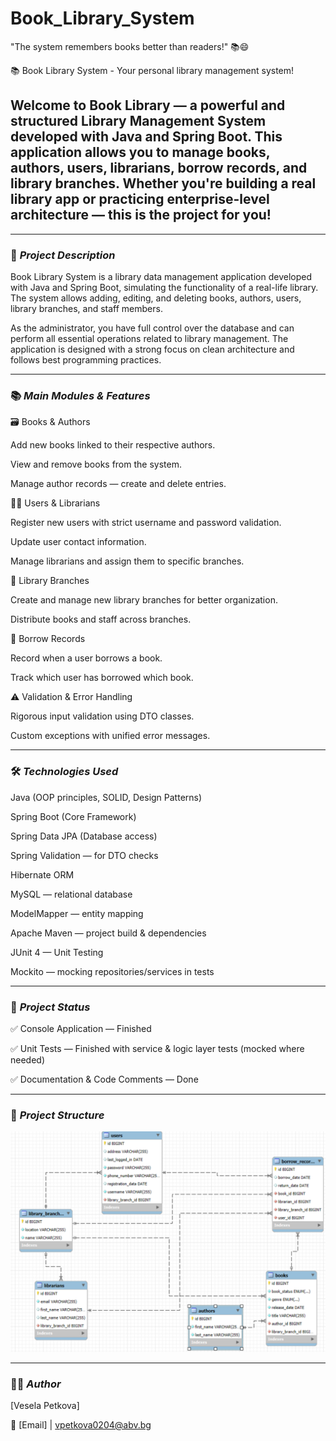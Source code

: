 # Book_Library_System
"The system remembers books better than readers!" 📚😄

📚 Book Library System - 
Your personal  library management system!

Welcome to Book Library — a powerful and structured Library Management System developed with Java and Spring Boot. This application allows you to manage books, authors, users, librarians, borrow records, and library branches. Whether you're building a real library app or practicing enterprise-level architecture — this is the project for you!
----------------------------------------------------------------------------------------
----------------------------------------------------------------------------------------

### 📝 **_Project Description_** 

Book Library System is a library data management application developed with Java and Spring Boot, simulating the functionality of a real-life library. The system allows adding, editing, and deleting books, authors, users, library branches, and staff members.

As the administrator, you have full control over the database and can perform all essential operations related to library management. The application is designed with a strong focus on clean architecture and follows best programming practices.

----------------------------------------------------------------------------------------

### 📚 **_Main Modules & Features_**

🗃️ Books & Authors

Add new books linked to their respective authors.

View and remove books from the system.

Manage author records — create and delete entries.

🧑‍💼 Users & Librarians

Register new users with strict username and password validation.

Update user contact information.

Manage librarians and assign them to specific branches.

🏢 Library Branches

Create and manage new library branches for better organization.

Distribute books and staff across branches.

📑 Borrow Records

Record when a user borrows a book.

Track which user has borrowed which book.

⚠️ Validation & Error Handling

Rigorous input validation using DTO classes.

Custom exceptions with unified error messages.

----------------------------------------------------------------------------------------

### 🛠️ **_Technologies Used_**

Java (OOP principles, SOLID, Design Patterns)

Spring Boot (Core Framework)

Spring Data JPA (Database access)

Spring Validation — for DTO checks

Hibernate ORM

MySQL — relational database

ModelMapper — entity mapping

Apache Maven — project build & dependencies

JUnit 4 — Unit Testing

Mockito — mocking repositories/services in tests

----------------------------------------------------------------------------------------

### 🚀 _**Project Status**_

✅ Console Application —  Finished

✅ Unit Tests — Finished with service & logic layer tests (mocked where needed)

✅ Documentation & Code Comments — Done


----------------------------------------------------------------------------------------

### 🧩 **_Project Structure_**

![img.png](img.png)

----------------------------------------------------------------------------------------

### 👨‍💻 **_Author_**

[Vesela Petkova]

📩 [Email] | vpetkova0204@abv.bg